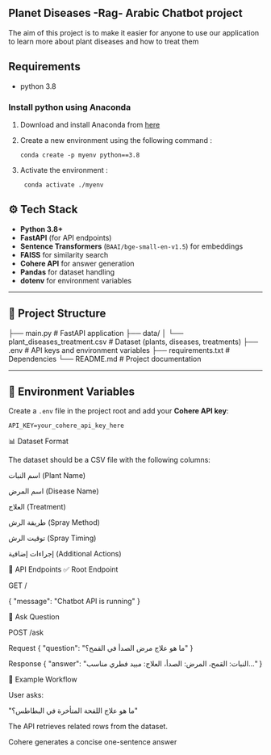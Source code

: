 ## Planet Diseases -Rag- Arabic Chatbot project 
The aim of this project is to make it easier for anyone to use our application to learn more about plant diseases and how to treat them

## Requirements
- python 3.8 

 ### Install python using Anaconda 
 1) Download and install Anaconda from [here]( https://www.anaconda.com/download )

 2) Create a new environment  using the following command : 

      ```
      conda create -p myenv python==3.8 
      ```
3) Activate the environment :

      ```
       conda activate ./myenv 
     ```
## ⚙️ Tech Stack  
- **Python 3.8+**  
- **FastAPI** (for API endpoints)  
- **Sentence Transformers** (`BAAI/bge-small-en-v1.5`) for embeddings  
- **FAISS** for similarity search  
- **Cohere API** for answer generation  
- **Pandas** for dataset handling  
- **dotenv** for environment variables  

---

## 📂 Project Structure  
├── main.py # FastAPI application
├── data/
│ └── plant_diseases_treatment.csv # Dataset (plants, diseases, treatments)
├── .env # API keys and environment variables
├── requirements.txt # Dependencies
└── README.md # Project documentation

---

## 🔑 Environment Variables  
Create a `.env` file in the project root and add your **Cohere API key**:  

```env
API_KEY=your_cohere_api_key_here
```

📊 Dataset Format

The dataset should be a CSV file with the following columns:

اسم النبات (Plant Name)

اسم المرض (Disease Name)

العلاج (Treatment)

طريقة الرش (Spray Method)

توقيت الرش (Spray Timing)

إجراءات إضافية (Additional Actions)

📡 API Endpoints
✅ Root Endpoint

GET /

{
  "message": "Chatbot API is running"
}

🌿 Ask Question

POST /ask

Request
{
  "question": "ما هو علاج مرض الصدأ في القمح؟"
}

Response
{
  "answer": "النبات: القمح، المرض: الصدأ، العلاج: مبيد فطري مناسب..."
}


🧪 Example Workflow

User asks:

"ما هو علاج اللفحة المتأخرة في البطاطس؟"

The API retrieves related rows from the dataset.

Cohere generates a concise one-sentence answer
